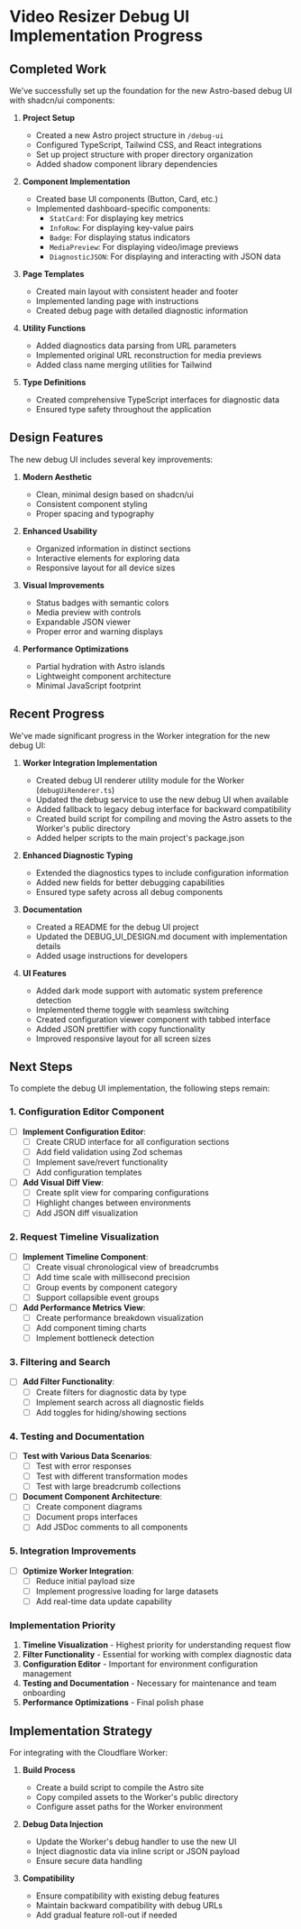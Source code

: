 # Video Resizer Debug UI Implementation Progress

## Completed Work

We've successfully set up the foundation for the new Astro-based debug UI with shadcn/ui components:

1. **Project Setup**
   - Created a new Astro project structure in `/debug-ui`
   - Configured TypeScript, Tailwind CSS, and React integrations
   - Set up project structure with proper directory organization
   - Added shadow component library dependencies

2. **Component Implementation**
   - Created base UI components (Button, Card, etc.)
   - Implemented dashboard-specific components:
     - `StatCard`: For displaying key metrics
     - `InfoRow`: For displaying key-value pairs
     - `Badge`: For displaying status indicators
     - `MediaPreview`: For displaying video/image previews
     - `DiagnosticJSON`: For displaying and interacting with JSON data

3. **Page Templates**
   - Created main layout with consistent header and footer
   - Implemented landing page with instructions
   - Created debug page with detailed diagnostic information

4. **Utility Functions**
   - Added diagnostics data parsing from URL parameters
   - Implemented original URL reconstruction for media previews
   - Added class name merging utilities for Tailwind

5. **Type Definitions**
   - Created comprehensive TypeScript interfaces for diagnostic data
   - Ensured type safety throughout the application

## Design Features

The new debug UI includes several key improvements:

1. **Modern Aesthetic**
   - Clean, minimal design based on shadcn/ui
   - Consistent component styling
   - Proper spacing and typography

2. **Enhanced Usability**
   - Organized information in distinct sections
   - Interactive elements for exploring data
   - Responsive layout for all device sizes

3. **Visual Improvements**
   - Status badges with semantic colors
   - Media preview with controls
   - Expandable JSON viewer
   - Proper error and warning displays

4. **Performance Optimizations**
   - Partial hydration with Astro islands
   - Lightweight component architecture
   - Minimal JavaScript footprint

## Recent Progress

We've made significant progress in the Worker integration for the new debug UI:

1. **Worker Integration Implementation**
   - Created debug UI renderer utility module for the Worker (`debugUiRenderer.ts`)
   - Updated the debug service to use the new debug UI when available
   - Added fallback to legacy debug interface for backward compatibility
   - Created build script for compiling and moving the Astro assets to the Worker's public directory
   - Added helper scripts to the main project's package.json

2. **Enhanced Diagnostic Typing**
   - Extended the diagnostics types to include configuration information
   - Added new fields for better debugging capabilities
   - Ensured type safety across all debug components

3. **Documentation**
   - Created a README for the debug UI project
   - Updated the DEBUG_UI_DESIGN.md document with implementation details
   - Added usage instructions for developers

4. **UI Features**
   - Added dark mode support with automatic system preference detection
   - Implemented theme toggle with seamless switching
   - Created configuration viewer component with tabbed interface
   - Added JSON prettifier with copy functionality
   - Improved responsive layout for all screen sizes  

## Next Steps

To complete the debug UI implementation, the following steps remain:

### 1. Configuration Editor Component

- [ ] **Implement Configuration Editor**:
  - [ ] Create CRUD interface for all configuration sections
  - [ ] Add field validation using Zod schemas
  - [ ] Implement save/revert functionality
  - [ ] Add configuration templates

- [ ] **Add Visual Diff View**:
  - [ ] Create split view for comparing configurations
  - [ ] Highlight changes between environments
  - [ ] Add JSON diff visualization

### 2. Request Timeline Visualization

- [ ] **Implement Timeline Component**:
  - [ ] Create visual chronological view of breadcrumbs
  - [ ] Add time scale with millisecond precision
  - [ ] Group events by component category
  - [ ] Support collapsible event groups

- [ ] **Add Performance Metrics View**:
  - [ ] Create performance breakdown visualization
  - [ ] Add component timing charts
  - [ ] Implement bottleneck detection

### 3. Filtering and Search

- [ ] **Add Filter Functionality**:
  - [ ] Create filters for diagnostic data by type
  - [ ] Implement search across all diagnostic fields
  - [ ] Add toggles for hiding/showing sections

### 4. Testing and Documentation

- [ ] **Test with Various Data Scenarios**:
  - [ ] Test with error responses
  - [ ] Test with different transformation modes
  - [ ] Test with large breadcrumb collections

- [ ] **Document Component Architecture**:
  - [ ] Create component diagrams
  - [ ] Document props interfaces
  - [ ] Add JSDoc comments to all components

### 5. Integration Improvements

- [ ] **Optimize Worker Integration**:
  - [ ] Reduce initial payload size
  - [ ] Implement progressive loading for large datasets
  - [ ] Add real-time data update capability

### Implementation Priority

1. **Timeline Visualization** - Highest priority for understanding request flow
2. **Filter Functionality** - Essential for working with complex diagnostic data
3. **Configuration Editor** - Important for environment configuration management
4. **Testing and Documentation** - Necessary for maintenance and team onboarding
5. **Performance Optimizations** - Final polish phase

## Implementation Strategy

For integrating with the Cloudflare Worker:

1. **Build Process**
   - Create a build script to compile the Astro site
   - Copy compiled assets to the Worker's public directory
   - Configure asset paths for the Worker environment

2. **Debug Data Injection**
   - Update the Worker's debug handler to use the new UI
   - Inject diagnostic data via inline script or JSON payload
   - Ensure secure data handling

3. **Compatibility**
   - Ensure compatibility with existing debug features
   - Maintain backward compatibility with debug URLs
   - Add gradual feature roll-out if needed